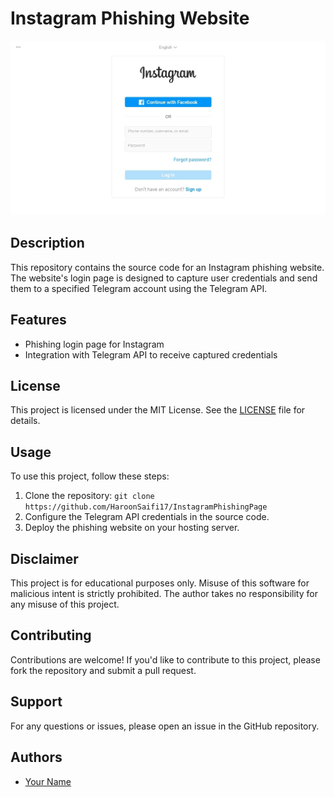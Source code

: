 # Instagram Phishing Website

![Screenshot](screenshots/login_page.jpg)

## Description
This repository contains the source code for an Instagram phishing website. The website's login page is designed to capture user credentials and send them to a specified Telegram account using the Telegram API.

## Features
- Phishing login page for Instagram
- Integration with Telegram API to receive captured credentials

## License
This project is licensed under the MIT License. See the [LICENSE](LICENSE) file for details.

## Usage
To use this project, follow these steps:
1. Clone the repository: `git clone https://github.com/HaroonSaifi17/InstagramPhishingPage`
2. Configure the Telegram API credentials in the source code.
3. Deploy the phishing website on your hosting server.

## Disclaimer
This project is for educational purposes only. Misuse of this software for malicious intent is strictly prohibited. The author takes no responsibility for any misuse of this project.

## Contributing
Contributions are welcome! If you'd like to contribute to this project, please fork the repository and submit a pull request.

## Support
For any questions or issues, please open an issue in the GitHub repository.

## Authors
- [Your Name](https://github.com/HaroonSaifi17)
